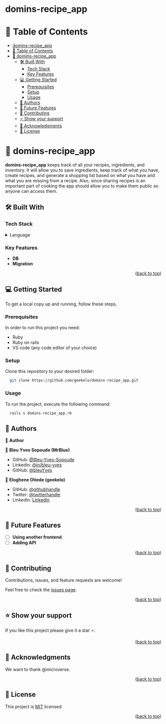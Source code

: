 # domins-recipe_app

<a name="readme-top"></a>

# 📗 Table of Contents

- [domins-recipe\_app](#domins-recipe_app)
- [📗 Table of Contents](#-table-of-contents)
- [📖 domins-recipe\_app ](#-domins-recipe_app-)
  - [🛠 Built With ](#-built-with-)
    - [Tech Stack ](#tech-stack-)
    - [Key Features ](#key-features-)
  - [💻 Getting Started ](#-getting-started-)
    - [Prerequisites](#prerequisites)
    - [Setup](#setup)
    - [Usage](#usage)
  - [👥 Authors ](#-authors-)
  - [🔭 Future Features ](#-future-features-)
  - [🤝 Contributing ](#-contributing-)
  - [⭐️ Show your support ](#️-show-your-support-)
  - [🙏 Acknowledgments ](#-acknowledgments-)
  - [📝 License ](#-license-)

# 📖 domins-recipe_app <a name="about-project"></a>

**domins-recipe_app**  keeps track of all your recipes, ingredients, and inventory. It will allow you to save ingredients, keep track of what you have, create recipes, and generate a shopping list based on what you have and what you are missing from a recipe. Also, since sharing recipes is an important part of cooking the app should allow you to make them public so anyone can access them.

## 🛠 Built With <a name="built-with"></a>

### Tech Stack <a name="tech-stack"></a>

<details>
<summary>Language</summary>
  <ul>
    <li><a href="https://www.ruby-lang.org/en/">Ruby</a></li>
  </ul>

</details>

<!-- Features -->

### Key Features <a name="key-features"></a>

- **DB**
- **Migration**


<p align="right">(<a href="#readme-top">back to top</a>)</p>

<!-- GETTING STARTED -->

## 💻 Getting Started <a name="getting-started"></a>

To get a local copy up and running, follow these steps.

### Prerequisites

In order to run this project you need:

- Ruby
- Ruby on rails
- VS code (any code editor of your choice)

### Setup

Clone this repository to your desired folder:

```sh
  git clone https://github.com/geekelo/domins-recipe_app.git
```

### Usage

To run the project, execute the following command:

```sh
  rails s domins-recipe_app.rb
```

<!-- AUTHORS -->

## 👥 Authors <a name="authors"></a>

👤 **Author**

👤 **Bleu Yves Sopoude (MrBlue)**

- GitHub: [@Bleu-Yves-Sopoude](https://github.com/Bleu-Yves-Sopoude)
- Linkedin: [@in/bleu-yves](https://www.linkedin.com/in/bleu-yves/)
- GitHub: [@bleuYves](https://twitter.com/bleuYves)

👤 **Eloghene Otiede (geekelo)**
- GitHub: [@githubhandle](https://github.com/geekelo)
- Twitter: [@twitterhandle](https://twitter.com/geekelo_xyz)
- LinkedIn: [LinkedIn](https://linkedin.com/in/eloghene-otiede)

<p align="right">(<a href="#readme-top">back to top</a>)</p>

<!-- FUTURE FEATURES -->

## 🔭 Future Features <a name="future-features"></a>

- [ ] **Using another frontend**
- [ ] **Adding  API**

<p align="right">(<a href="#readme-top">back to top</a>)</p>

<!-- CONTRIBUTING -->

## 🤝 Contributing <a name="contributing"></a>

Contributions, issues, and feature requests are welcome!

Feel free to check the [issues page](../../issues/).

<p align="right">(<a href="#readme-top">back to top</a>)</p>

<!-- SUPPORT -->

## ⭐️ Show your support <a name="support"></a>

If you like this project please give it a star ⭐️.

<p align="right">(<a href="#readme-top">back to top</a>)</p>

<!-- ACKNOWLEDGEMENTS -->

## 🙏 Acknowledgments <a name="acknowledgements"></a>

We want to thank @microverse.

<p align="right">(<a href="#readme-top">back to top</a>)</p>

<!-- LICENSE -->

## 📝 License <a name="license"></a>

This project is [MIT](./MIT.md) licensed.

<p align="right">(<a href="#readme-top">back to top</a>)</p>